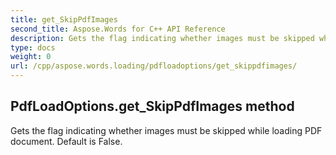 ```yaml
---
title: get_SkipPdfImages
second_title: Aspose.Words for C++ API Reference
description: Gets the flag indicating whether images must be skipped while loading PDF document. Default is False. 
type: docs
weight: 0
url: /cpp/aspose.words.loading/pdfloadoptions/get_skippdfimages/
---
```

## PdfLoadOptions.get_SkipPdfImages method


Gets the flag indicating whether images must be skipped while loading PDF document. Default is False.


